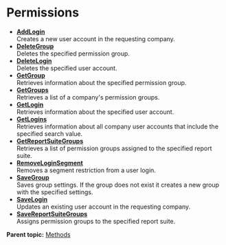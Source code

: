 # Permissions

 

- **[AddLogin](../../methods/permissions/r_AddLogin.md)**  
 Creates a new user account in the requesting company.
- **[DeleteGroup](../../methods/permissions/r_DeleteGroup.md)**  
Deletes the specified permission group.
- **[DeleteLogin](../../methods/permissions/r_DeleteLogin.md)**  
Deletes the specified user account.
- **[GetGroup](../../methods/permissions/r_GetGroup.md)**  
 Retrieves information about the specified permission group.
- **[GetGroups](../../methods/permissions/r_GetGroups.md)**  
 Retrieves a list of a company's permission groups.
- **[GetLogin](../../methods/permissions/r_GetLogin.md)**  
 Retrieves information about the specified user account.
- **[GetLogins](../../methods/permissions/r_GetLogins.md)**  
 Retrieves information about all company user accounts that include the specified search value.
- **[GetReportSuiteGroups](../../methods/permissions/r_GetReportSuiteGroups.md)**  
 Retrieves a list of permission groups assigned to the specified report suite.
- **[RemoveLoginSegment](../../methods/permissions/r_RemoveLoginSegment.md)**  
Removes a segment restriction from a user login.
- **[SaveGroup](../../methods/permissions/r_SaveGroup.md)**  
 Saves group settings. If the group does not exist it creates a new group with the specified settings.
- **[SaveLogin](../../methods/permissions/r_SaveLogin.md)**  
 Updates an existing user account in the requesting company.
- **[SaveReportSuiteGroups](../../methods/permissions/r_SaveReportSuiteGroups.md)**  
 Assigns permission groups to the specified report suite.

**Parent topic:** [Methods](../../methods/c_methods.md)

